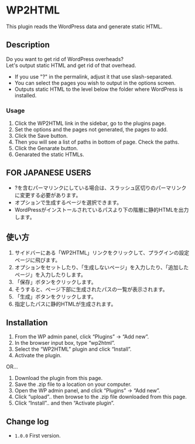 # WP2HTML

This plugin reads the WordPress data and generate static HTML.

## Description

Do you want to get rid of WordPress overheads?  
Let's output static HTML and get rid of that overhead.

* If you use "?" in the permalink, adjust it that use slash-separated.
* You can select the pages you wish to output in the options screen.
* Outputs static HTML to the level below the folder where WordPress is installed.

### Usage

1. Click the WP2HTML link in the sidebar, go to the plugins page.
2. Set the options and the pages not generated, the pages to add.
3. Click the Save button.
4. Then you will see a list of paths in bottom of page. Check the paths.
5. Click the Genarate button.
6. Genarated the static HTMLs.

## FOR JAPANESE USERS

* ?を含むパーマリンクにしている場合は、スラッシュ区切りのパーマリンクに変更する必要があります。
* オプションで生成するページを選択できます。
* WordPressがインストールされているパスより下の階層に静的HTMLを出力します。

## 使い方

1. サイドバーにある「WP2HTML」リンクをクリックして、プラグインの設定ページに飛びます。
2. オプションをセットしたり、「生成しないページ」を入力したり、「追加したページ」を入力したりします。
3. 「保存」ボタンをクリックします。
4. そうすると、ページ下部に生成されたパスの一覧が表示されます。
5. 「生成」ボタンをクリックします。
6. 指定したパスに静的HTMLが生成されます。

## Installation

1. From the WP admin panel, click “Plugins” -> “Add new”.
2. In the browser input box, type “wp2html”.
3. Select the “WP2HTML” plugin and click “Install”.
4. Activate the plugin.

OR…

1. Download the plugin from this page.
2. Save the .zip file to a location on your computer.
3. Open the WP admin panel, and click “Plugins” -> “Add new”.
4. Click “upload”.. then browse to the .zip file downloaded from this page.
5. Click “Install”.. and then “Activate plugin”.

## Change log
* `1.0.0` First version.
